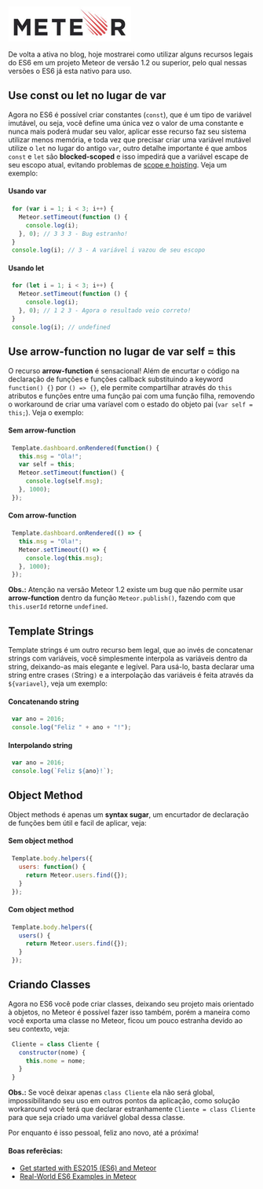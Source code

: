 ![Brincando de ES6 no Meteor](images/meteor-logo.jpg "Brincando de ES6 no Meteor")

De volta a ativa no blog, hoje mostrarei como utilizar alguns recursos legais do ES6 em um projeto Meteor de versão 1.2 ou superior, pelo qual nessas versões o ES6 já esta nativo para uso.

## Use const ou let no lugar de var

Agora no ES6 é possível criar constantes (`const`), que é um tipo de variável imutável, ou seja, você define uma única vez o valor de uma constante e nunca mais poderá mudar seu valor, aplicar esse recurso faz seu sistema utilizar menos memória, e toda vez que precisar criar uma variável mutável utilize o `let` no lugar do antigo `var`, outro detalhe importante é que ambos `const` e `let` são **blocked-scoped** e isso impedirá que a variável escape de seu escopo atual, evitando problemas de [scope e hoisting](http://www.sitepoint.com/demystifying-javascript-variable-scope-hoisting/). Veja um exemplo:

#### Usando var

``` javascript
 for (var i = 1; i < 3; i++) {
   Meteor.setTimeout(function () {
     console.log(i);
   }, 0); // 3 3 3 - Bug estranho!
 }
 console.log(i); // 3 - A variável i vazou de seu escopo
``` 

#### Usando let

``` javascript
 for (let i = 1; i < 3; i++) {
   Meteor.setTimeout(function () {
     console.log(i);
   }, 0); // 1 2 3 - Agora o resultado veio correto!
 }
 console.log(i); // undefined
``` 

## Use arrow-function no lugar de var self = this

O recurso **arrow-function** é sensacional! Além de encurtar o código na declaração de funções e funções callback substituindo a keyword `function() {}` por `() => {}`, ele permite compartilhar através do `this` atributos e funções entre uma função pai com uma função filha, removendo o workaround de criar uma varíavel com o estado do objeto pai (`var self = this;`). Veja o exemplo:

#### Sem arrow-function

``` javascript
 Template.dashboard.onRendered(function() {
   this.msg = "Ola!";
   var self = this;
   Meteor.setTimeout(function() {
     console.log(self.msg);
   }, 1000);
 });
``` 

#### Com arrow-function

``` javascript
 Template.dashboard.onRendered(() => {
   this.msg = "Ola!";
   Meteor.setTimeout(() => {
     console.log(this.msg);
   }, 1000);
 });
``` 

**Obs.:** Atenção na versão Meteor 1.2 existe um bug que não permite usar **arrow-function** dentro da função `Meteor.publish()`, fazendo com que `this.userId` retorne `undefined`.

## Template Strings

Template strings é um outro recurso bem legal, que ao invés de concatenar strings com variáveis, você simplesmente interpola as variáveis dentro da string, deixando-as mais elegante e legível. Para usá-lo, basta declarar uma string entre crases `(`String`)` e a interpolação das variáveis é feita através da `${variavel}`, veja um exemplo:

#### Concatenando string

``` javascript
 var ano = 2016;
 console.log("Feliz " + ano + "!");
``` 

#### Interpolando string

``` javascript
 var ano = 2016;
 console.log(`Feliz ${ano}!`);
``` 

## Object Method

Object methods é apenas um **syntax sugar**, um encurtador de declaração de funções bem útil e facil de aplicar, veja:

#### Sem object method

``` javascript
 Template.body.helpers({
   users: function() {
     return Meteor.users.find({});
   }
 });
``` 

#### Com object method

``` javascript
 Template.body.helpers({
   users() {
     return Meteor.users.find({});
   }
 });
``` 

## Criando Classes

Agora no ES6 você pode criar classes, deixando seu projeto mais orientado à objetos, no Meteor é possível fazer isso também, porém a maneira como você exporta uma classe no Meteor, ficou um pouco estranha devido ao seu contexto, veja:

``` javascript
 Cliente = class Cliente {
   constructor(nome) {
     this.nome = nome;
   }
 }
``` 

**Obs.:** Se você deixar apenas `class Cliente` ela não será global, impossibilitando seu uso em outros pontos da aplicação, como solução workaround você terá que declarar estranhamente `Cliente = class Cliente` para que seja criado uma variável global dessa classe.

Por enquanto é isso pessoal, feliz ano novo, até a próxima!

#### Boas referêcias:

*   [Get started with ES2015 (ES6) and Meteor](http://info.meteor.com/blog/es2015-get-started)
*   [Real-World ES6 Examples in Meteor](https://medium.com/@dferber90/real-world-es6-examples-in-meteor-a834c6073daa)